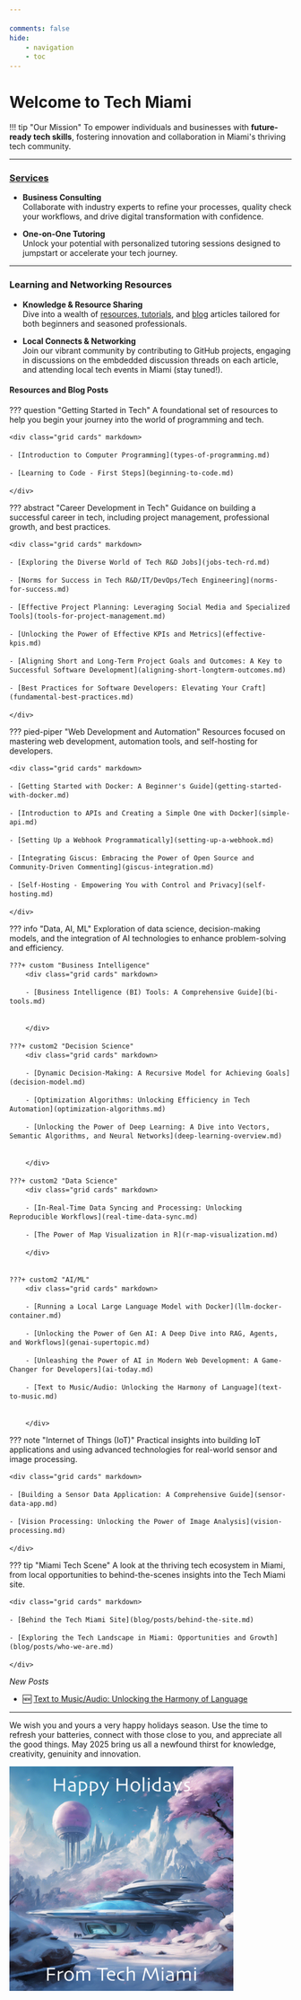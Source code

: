 ```yaml
---

comments: false 
hide: 
    - navigation
    - toc
---
```


# Welcome to **Tech Miami**

!!! tip "Our Mission"
    To empower individuals and businesses with **future-ready tech skills**, fostering innovation and collaboration in Miami's thriving tech community.
___

### [Services](services.md)

<div class="grid cards" markdown>

- **Business Consulting**  
  Collaborate with industry experts to refine your processes, quality check your workflows, and drive digital transformation with confidence.

- **One-on-One Tutoring**  
  Unlock your potential with personalized tutoring sessions designed to jumpstart or accelerate your tech journey.

</div>

___ 

### Learning and Networking Resources

<div class="grid cards" markdown>

- **Knowledge & Resource Sharing**  
  Dive into a wealth of [resources, tutorials](types-of-programming.md), and [blog](blog/index.md) articles tailored for both beginners and seasoned professionals.

- **Local Connects & Networking**  
  Join our vibrant community by contributing to GitHub projects, engaging in discussions on the embdedded discussion threads on each article, and attending local tech events in Miami (stay tuned!).

</div>

#### Resources and Blog Posts


??? question "Getting Started in Tech"
    A foundational set of resources to help you begin your journey into the world of programming and tech.

    <div class="grid cards" markdown>

    - [Introduction to Computer Programming](types-of-programming.md)

    - [Learning to Code - First Steps](beginning-to-code.md)

    </div>


??? abstract "Career Development in Tech"
    Guidance on building a successful career in tech, including project management, professional growth, and best practices.

    <div class="grid cards" markdown>

    - [Exploring the Diverse World of Tech R&D Jobs](jobs-tech-rd.md)

    - [Norms for Success in Tech R&D/IT/DevOps/Tech Engineering](norms-for-success.md) 

    - [Effective Project Planning: Leveraging Social Media and Specialized Tools](tools-for-project-management.md)

    - [Unlocking the Power of Effective KPIs and Metrics](effective-kpis.md)

    - [Aligning Short and Long-Term Project Goals and Outcomes: A Key to Successful Software Development](aligning-short-longterm-outcomes.md)

    - [Best Practices for Software Developers: Elevating Your Craft](fundamental-best-practices.md)

    </div>



??? pied-piper "Web Development and Automation"
    Resources focused on mastering web development, automation tools, and self-hosting for developers.

    <div class="grid cards" markdown>

    - [Getting Started with Docker: A Beginner's Guide](getting-started-with-docker.md)

    - [Introduction to APIs and Creating a Simple One with Docker](simple-api.md)

    - [Setting Up a Webhook Programmatically](setting-up-a-webhook.md)

    - [Integrating Giscus: Embracing the Power of Open Source and Community-Driven Commenting](giscus-integration.md)

    - [Self-Hosting - Empowering You with Control and Privacy](self-hosting.md)

    </div>


??? info "Data, AI, ML"
    Exploration of data science, decision-making models, and the integration of AI technologies to enhance problem-solving and efficiency.

    ???+ custom "Business Intelligence"
        <div class="grid cards" markdown>

        - [Business Intelligence (BI) Tools: A Comprehensive Guide](bi-tools.md)


        </div>

    ???+ custom2 "Decision Science"
        <div class="grid cards" markdown>

        - [Dynamic Decision-Making: A Recursive Model for Achieving Goals](decision-model.md)

        - [Optimization Algorithms: Unlocking Efficiency in Tech Automation](optimization-algorithms.md)

        - [Unlocking the Power of Deep Learning: A Dive into Vectors, Semantic Algorithms, and Neural Networks](deep-learning-overview.md)


        </div>

    ???+ custom2 "Data Science"
        <div class="grid cards" markdown>

        - [In-Real-Time Data Syncing and Processing: Unlocking Reproducible Workflows](real-time-data-sync.md)

        - [The Power of Map Visualization in R](r-map-visualization.md)

        </div>


    ???+ custom2 "AI/ML"
        <div class="grid cards" markdown>

        - [Running a Local Large Language Model with Docker](llm-docker-container.md)

        - [Unlocking the Power of Gen AI: A Deep Dive into RAG, Agents, and Workflows](genai-supertopic.md)

        - [Unleashing the Power of AI in Modern Web Development: A Game-Changer for Developers](ai-today.md)

        - [Text to Music/Audio: Unlocking the Harmony of Language](text-to-music.md)


        </div>


??? note "Internet of Things (IoT)"
    Practical insights into building IoT applications and using advanced technologies for real-world sensor and image processing.

    <div class="grid cards" markdown>

    - [Building a Sensor Data Application: A Comprehensive Guide](sensor-data-app.md)

    - [Vision Processing: Unlocking the Power of Image Analysis](vision-processing.md)

    </div>


??? tip "Miami Tech Scene"
    A look at the thriving tech ecosystem in Miami, from local opportunities to behind-the-scenes insights into the Tech Miami site.
    
    <div class="grid cards" markdown>

    - [Behind the Tech Miami Site](blog/posts/behind-the-site.md)

    - [Exploring the Tech Landscape in Miami: Opportunities and Growth](blog/posts/who-we-are.md)

    </div>

*New Posts*
- :new: [Text to Music/Audio: Unlocking the Harmony of Language](text-to-music.md)
___
 
We wish you and yours a very happy holidays season. Use the time to refresh your batteries, connect with those close to you, and appreciate all the good things. May 2025 bring us all a newfound thirst for knowledge, creativity, genuinity and innovation.

<img src="assets/happy_holidays.png" alt="Happy Holidays" width="400" />





